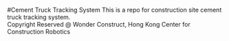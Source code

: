 #Cement Truck Tracking System
This is a repo for construction site cement truck tracking system. </br>
Copyright Reserved @ Wonder Construct, Hong Kong Center for Construction Robotics

